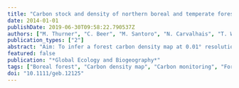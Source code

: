 ```yaml
---
title: "Carbon stock and density of northern boreal and temperate forests"
date: 2014-01-01
publishDate: 2019-06-30T09:58:22.790537Z
authors: ["M. Thurner", "C. Beer", "M. Santoro", "N. Carvalhais", "T. Wutzler", "D. Schepaschenko", "A. Shvidenko", "E. Kompter", "B. Ahrens", "S.R. Levick", "C. Schmullius"]
publication_types: ["2"]
abstract: "Aim: To infer a forest carbon density map at 0.01° resolution from a radar remote sensing product for the estimation of carbon stocks in Northern Hemisphere boreal and temperate forests. Location: The study area extends from 30°N to 80°N, covering three forest biomes - temperate broadleaf and mixed forests (TBMF), temperate conifer forests (TCF) and boreal forests (BFT) - over three continents (North America, Europe and Asia). Methods: This study is based on a recently available growing stock volume (GSV) product retrieved from synthetic aperture radar data. Forest biomass and spatially explicit uncertainty estimates were derived from the GSV using existing databases of wood density and allometric relationships between biomass compartments (stem, branches, roots, foliage). We tested the resultant map against inventory-based biomass data from Russia, Europe and the USA prior to making intercontinent and interbiome carbon stock comparisons. Results: Our derived carbon density map agrees well with inventory data at regional scales (r2=0.70-0.90). While 40.7±15.7 petagram of carbon (PgC) are stored in BFT, TBMF and TCF contain 24.5±9.4PgC and 14.5±4.8 PgC, respectively. In terms of carbon density, we found 6.21±2.07kgC m-2 retained in TCF and 5.80±2.21kgC m-2 in TBMF, whereas BFT have a mean carbon density of 4.00±1.54kgC m-2. Indications of a higher carbon density in Europe compared with the other continents across each of the three biomes could not be proved to be significant. Main conclusions: The presented carbon density and corresponding uncertainty map give an insight into the spatial patterns of biomass and stand as a new benchmark to improve carbon cycle models and carbon monitoring systems. In total, we found 79.8±29.9PgC stored in northern boreal and temperate forests, with Asian BFT accounting for 22.1±8.3PgC. © 2013 The Authors."
featured: false
publication: "*Global Ecology and Biogeography*"
tags: ["Boreal forest", "Carbon density map", "Carbon monitoring", "Forest biomass", "Forest carbon stocks", "Global carbon cycle", "Growing stock volume", "SAR remote sensing", "Temperate forest"]
doi: "10.1111/geb.12125"
---
```


